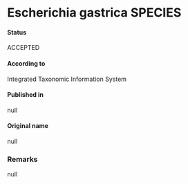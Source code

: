 Escherichia gastrica SPECIES
=======

#### Status
ACCEPTED

#### According to
Integrated Taxonomic Information System

#### Published in
null

#### Original name
null

### Remarks
null
